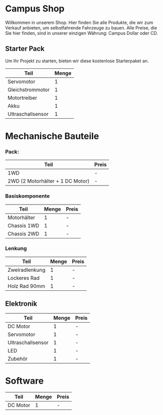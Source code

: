 # Campus Shop

Willkommen in unserem Shop. Hier finden Sie alle Produkte, die wir zum Verkauf anbieten, um selbstfahrende Fahrzeuge zu bauen.
Alle Preise, die Sie hier finden, sind in unserer einzigen Währung: Campus Dollar oder CD.

## Starter Pack

Um Ihr Projekt zu starten, bieten wir diese kostenlose Starterpaket an. 

| Teil | Menge | 
| ------------- | ------------- |
| Servomotor   | 1 | 
| Gleichstrommotor   | 1 | 
| Motortreiber  | 1 | 
| Akku  | 1 | 
| Ultraschallsensor | 1 |

# Mechanische Bauteile
### Pack:

| Teil | Preis |
| ------------- | ------------- |
| 1WD | - |
| 2WD (2 Motorhälter + 1 DC Motor) | - |

### Basiskomponente

| Teil | Menge | Preis |
| ------------- | ------------- | ------------- |
| Motorhälter  | 1 | -  |
| Chassis 1WD  | 1 | - |
| Chassis 2WD | 1 | - |

### Lenkung

| Teil | Menge | Preis |
| ------------- | ------------- | ------------- |
| Zweiradlenkung | 1 | - |
| Lockeres Rad  | 1 | -|
| Holz Rad 90mm | 1 | - |


## Elektronik
| Teil | Menge | Preis |
| ------------- | ------------- | ------------- |
| DC Motor  | 1 | -  |
| Servomotor   | 1 | -  |
| Ultraschallsensor   | 1 | -  |
| LED  | 1 | -  |
| Zubehör  | 1 | -  |

# Software  
| Teil | Menge | Preis |
| ------------- | ------------- | ------------- |
| DC Motor  | 1 | -  |